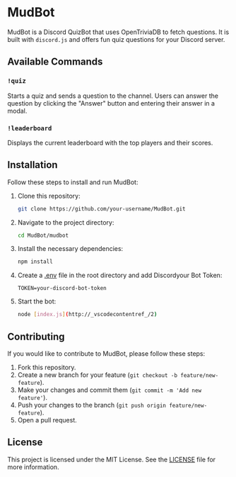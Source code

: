 # MudBot

MudBot is a Discord QuizBot that uses OpenTriviaDB to fetch questions. It is built with `discord.js` and offers fun quiz questions for your Discord server.

## Available Commands

### `!quiz`
Starts a quiz and sends a question to the channel. Users can answer the question by clicking the "Answer" button and entering their answer in a modal.

### `!leaderboard`
Displays the current leaderboard with the top players and their scores.

## Installation

Follow these steps to install and run MudBot:

1. Clone this repository:
    ```bash
    git clone https://github.com/your-username/MudBot.git
    ```

2. Navigate to the project directory:
    ```bash
    cd MudBot/mudbot
    ```

3. Install the necessary dependencies:
    ```bash
    npm install
    ```

4. Create a [.env](http://_vscodecontentref_/1) file in the root directory and add  Discordyour Bot Token:
    ```
    TOKEN=your-discord-bot-token
    ```

5. Start the bot:
    ```bash
    node [index.js](http://_vscodecontentref_/2)
    ```

## Contributing

If you would like to contribute to MudBot, please follow these steps:

1. Fork this repository.
2. Create a new branch for your feature (`git checkout -b feature/new-feature`).
3. Make your changes and commit them (`git commit -m 'Add new feature'`).
4. Push your changes to the branch (`git push origin feature/new-feature`).
5. Open a pull request.

## License

This project is licensed under the MIT License. See the [LICENSE](LICENSE) file for more information.

